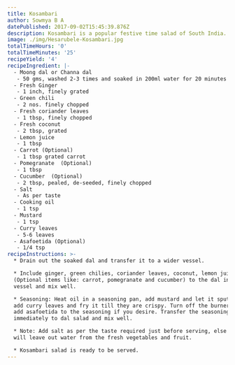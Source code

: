 ```yaml
---
title: Kosambari
author: Sowmya B A
datePublished: 2017-09-02T15:45:39.876Z
description: Kosambari is a popular festive time salad of South India.
image: ./img/Hesarubele-Kosambari.jpg
totalTimeHours: '0'
totalTimeMinutes: '25'
recipeYield: '4'
recipeIngredient: |-
  - Moong dal or Channa dal
   - 50 gms, washed 2-3 times and soaked in 200ml water for 20 minutes
  - Fresh Ginger
   - 1 inch, finely grated
  - Green chili 
   - 2 nos. finely chopped
  - Fresh coriander leaves
   - 1 tbsp, finely chopped
  - Fresh coconut
   - 2 tbsp, grated
  - Lemon juice
   - 1 tbsp
  - Carrot (Optional)
   - 1 tbsp grated carrot
  - Pomegranate  (Optional)
   - 1 tbsp
  - Cucumber  (Optional)
   - 2 tbsp, pealed, de-seeded, finely chopped 
  - Salt
   - As per taste
  - Cooking oil
   - 1 tsp
  - Mustard
   - 1 tsp
  - Curry leaves
   - 5-6 leaves
  - Asafoetida (Optional)
   - 1/4 tsp
recipeInstructions: >-
  * Drain out the soaked dal and transfer it to a wider vessel.

  * Include ginger, green chilies, coriander leaves, coconut, lemon juice
  (Optional items like: carrot, pomegranate and cucumber) to the dal in the
  vessel and mix well.

  * Seasoning: Heat oil in a seasoning pan, add mustard and let it sputter, now
  add curry leaves and fry it till they are crispy. Turn off the burner. You can
  add asafoetida to the seasoning if you desire. Transfer the seasoning
  immediately to dal salad and mix well.

  * Note: Add salt as per the taste required just before serving, else the salad
  will leave out water from the fresh vegetables and fruit.

  * Kosambari salad is ready to be served.
---
```




